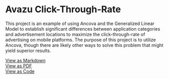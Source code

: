 # Avazu Click-Through-Rate

This project is an example of using Ancova and the Generalized Linear Model to establish significant differences between application categories and advertisement locations to maximize the click-through-rate of advertising on mobile platforms. The purpose of this project is to utilize Ancova, though there are likely other ways to solve this problem that might yield superior results. 

[View as Markdown](https://github.com/cbagg/avazu_click_through/blob/master/Avazu_Click_Through_Rate_Analysis.md)<br>
[View as PDF](https://github.com/cbagg/avazu_click_through/raw/master/Avazu_Click_Through_Rate_Analysis.pdf)<br>
[View as Code](https://github.com/cbagg/avazu_click_through/blob/master/Avazu%20Click%20Through%20Rate%20Analysis.Rmd)
